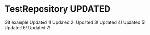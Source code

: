 # TestRepository UPDATED
Git example
Updated 1!
Updated 2!
Updated 3!
Updated 4!
Updated 5!
Updated 6!
Updated 7!
